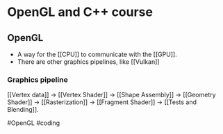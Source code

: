 # OpenGL and C++ course

## OpenGL
- A way for the [[CPU]] to communicate with the [[GPU]].
- There are other graphics pipelines, like [[Vulkan]]

### Graphics pipeline
[[Vertex data]] -> [[Vertex Shader]] -> [[Shape Assembly]] -> [[Geometry Shader]] -> [[Rasterization]] -> [[Fragment Shader]] -> [[Tests and Blending]].



#OpenGL #coding
